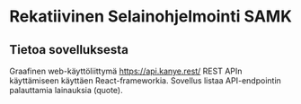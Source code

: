 # Rekatiivinen Selainohjelmointi SAMK

## Tietoa sovelluksesta

Graafinen web-käyttöliittymä https://api.kanye.rest/ REST APIn
käyttämiseen käyttäen React-frameworkia. Sovellus listaa API-endpointin
palauttamia lainauksia (quote).
